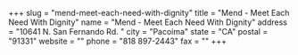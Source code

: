 +++
slug = "mend-meet-each-need-with-dignity"
title = "Mend - Meet Each Need With Dignity"
name = "Mend - Meet Each Need With Dignity"
address = "10641 N. San Fernando Rd. "
city = "Pacoima"
state = "CA"
postal = "91331"
website = ""
phone = "818 897-2443"
fax = ""
+++
